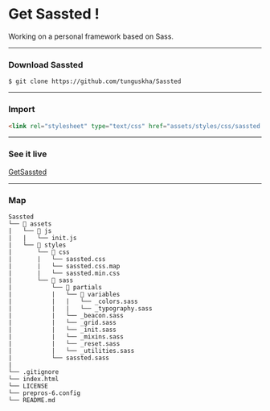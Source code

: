 # Get Sassted !

Working on a personal framework based on Sass.

---

### Download Sassted
```
$ git clone https://github.com/tunguskha/Sassted
```

---

### Import
```html
<link rel="stylesheet" type="text/css" href="assets/styles/css/sassted.min.css">
```

---

### See it live
[GetSassted](https://tunguskha.github.io/Sassted/index.html)

---

### Map
```
Sassted
└── 📂 assets
|   └── 📂 js
|   |   └── init.js
|   └── 📂 styles
|       └── 📂 css
|       |   └── sassted.css
|       |   └── sassted.css.map
|       |   └── sassted.min.css
|       └── 📂 sass
|           └── 📂 partials
|           |   └── 📂 variables
|           |   |   └── _colors.sass
|           |   |   └── _typography.sass
|           |   └── _beacon.sass
|           |   └── _grid.sass
|           |   └── _init.sass
|           |   └── _mixins.sass
|           |   └── _reset.sass
|           |   └── _utilities.sass
|           └── sassted.sass
|           
└── .gitignore
└── index.html
└── LICENSE
└── prepros-6.config
└── README.md
```
